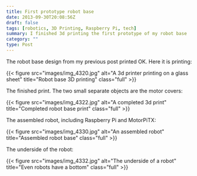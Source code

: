```yaml
---
title: First prototype robot base
date: 2013-09-30T20:08:56Z
draft: false
tags: [robotics, 3D Printing, Raspberry Pi, tech]
summary: I finished 3d printing the first prototype of my robot base
category: ""
type: Post
---
```


The robot base design from my previous post printed OK. Here it is printing:

{{< figure src="images/img_4320.jpg" alt="A 3d printer printing on a glass sheet" title="Robot base 3D printing" class="full" >}}

The finished print. The two small separate objects are the motor covers:

{{< figure src="images/img_4322.jpg" alt="A completed 3d print" title="Completed robot base print" class="full" >}}

The assembled robot, including Raspberry Pi and MotorPiTX:

{{< figure src="images/img_4330.jpg" alt="An assembled robot" title="Assembled robot base" class="full" >}}

The underside of the robot:

{{< figure src="images/img_4332.jpg" alt="The underside of a robot" title="Even robots have a bottom" class="full" >}}
